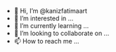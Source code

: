 - 👋 Hi, I’m @kanizfatimaart
- 👀 I’m interested in ...
- 🌱 I’m currently learning ...
- 💞️ I’m looking to collaborate on ...
- 📫 How to reach me ...

<!---
kanizfatimaart/kanizfatimaart is a ✨ special ✨ repository because its `README.md` (this file) appears on your GitHub profile.
You can click the Preview link to take a look at your changes.
--->
